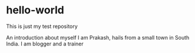 # hello-world
This is just my test repository

An introduction about myself
I am Prakash, hails from a small town in South India. I am blogger and a trainer
